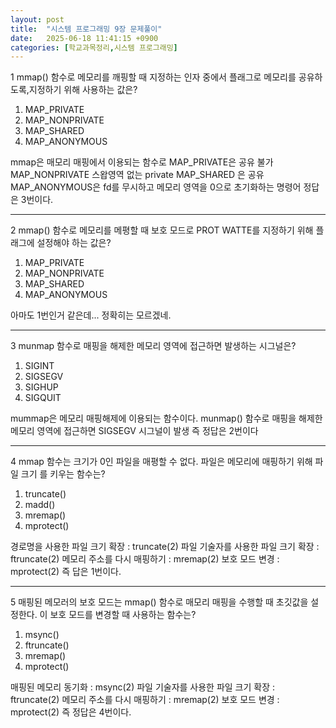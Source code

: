 ```yaml
---
layout: post
title:  "시스템 프로그래밍 9장 문제풀이"
date:   2025-06-18 11:41:15 +0900
categories: [학교과목정리,시스템 프로그래밍]
---
```

1 mmap() 함수로 메모리를 깨핑할 때 지정하는 인자 중에서 플래그로 메모리를 공유하도록,지정하기 위해 사용하는 값은?
1. MAP_PRIVATE
2. MAP_NONPRIVATE
3. MAP_SHARED
4. MAP_ANONYMOUS

mmap은 매모리 매핑에서 이용되는 함수로
MAP_PRIVATE은 공유 불가
MAP_NONPRIVATE 스왑영역 없는 private
MAP_SHARED 은 공유
MAP_ANONYMOUS은 fd를 무시하고 메모리 영역을 0으로 초기화하는 명령어
정답은 3번이다.

---
2 mmap() 함수로 메모리를 메평할 때 보호 모드로 PROT WATTE를 지정하기 위해 플래그에
설정해야 하는 값은?
1. MAP_PRIVATE
2. MAP_NONPRIVATE
3. MAP_SHARED
4. MAP_ANONYMOUS

아마도 1번인거 같은데... 정확히는 모르겠네.

---
3 munmap 함수로 매핑을 해제한 메모리 영역에 접근하면 발생하는 시그널은?
1. SIGINT 
2. SIGSEGV
3. SIGHUP
4. SIGQUIT

mummap은 메모리 매핑해제에 이용되는 함수이다.
munmap() 함수로 매핑을 해제한 메모리 영역에 접근하면 SIGSEGV 시그널이 발생 
즉 정답은 2번이다

---
4 mmap 함수는 크기가 0인 파일을 매평할 수 없다. 파일은 메모리에 매핑하기 위해 파일 크기
를 키우는 함수는?
1. truncate()
2. madd()
3. mremap()
4. mprotect()

경로명을 사용한 파일 크기 확장 : truncate(2) 
파일 기술자를 사용한 파일 크기 확장 : ftruncate(2)
메모리 주소를 다시 매핑하기 : mremap(2)
보호 모드 변경 : mprotect(2) 
즉  답은 1번이다.

---
5 매핑된 메모러의 보호 모드는 mmap() 함수로 매모리 매핑을 수행할 때 초깃값을 설정한다. 이 보호 모드를 변경할 때 사용하는 함수는?
1. msync()
2. ftruncate()
3. mremap()
4. mprotect()

매핑된 메모리 동기화 : msync(2)
파일 기술자를 사용한 파일 크기 확장 : ftruncate(2)
메모리 주소를 다시 매핑하기 : mremap(2)
보호 모드 변경 : mprotect(2) 
즉 정답은 4번이다.
